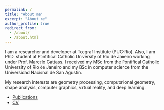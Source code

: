 ```yaml
---
permalink: /
title: "About me"
excerpt: "About me"
author_profile: true
redirect_from: 
  - /about/
  - /about.html
---
```


I am a researcher and developer at Tecgraf Institute (PUC-Rio). Also, I am PhD. student at Pontifical Catholic University of Rio de Janeiro working under Prof. Marcelo Gattass. I received my MSc from the Pontifical Catholic University of Rio de Janeiro and my BSc in computer science from the Universidad Nacional de San Agustin. 

My research interests are geometry processing, computational geometry, shape analysis, computer graphics, virtual reality, and deep learning.

* [Publications](https://janhurtado.github.io//publications/)
* [CV](https://janhurtado.github.io//cv/)
